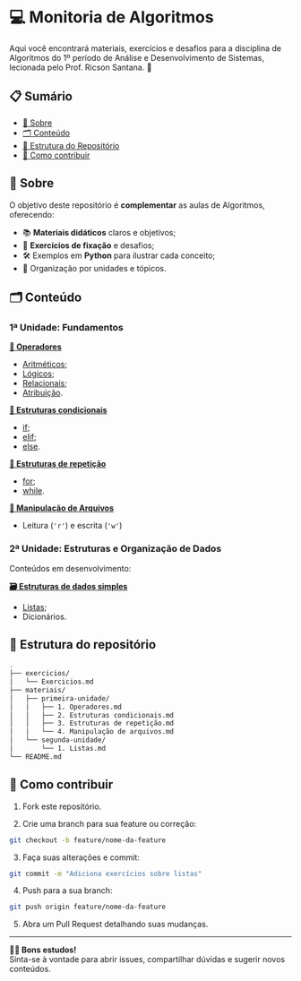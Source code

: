 # :computer: Monitoria de Algoritmos

Aqui você encontrará materiais, exercícios e desafios para a disciplina de Algoritmos do 1º período de Análise e Desenvolvimento de Sistemas, lecionada pelo Prof. Ricson Santana. 🚀


## 📋 Sumário

- [📖 Sobre](#-sobre)  
- [🗂️ Conteúdo](#-conteúdo)  
- [📁 Estrutura do Repositório](#-estrutura-do-repositório)
- [🤝 Como contribuir](#-como-contribuir)

## 📖 Sobre

O objetivo deste repositório é **complementar** as aulas de Algoritmos, oferecendo:

- 📚 **Materiais didáticos** claros e objetivos;
- 🧠 **Exercícios de fixação** e desafios;
- 🛠️ Exemplos em **Python** para ilustrar cada conceito;
- 📂 Organização por unidades e tópicos.

## 🗂️ Conteúdo

### 1ª Unidade: Fundamentos

**[🔢 Operadores](./materiais/primeira-unidade/1.%20Operadores.md)**
- [Aritméticos](./materiais/primeira-unidade/1.%20Operadores.md#operadores-aritméticos);
- [Lógicos](./materiais/primeira-unidade/1.%20Operadores.md#operadores-lógicos);
- [Relacionais](./materiais/primeira-unidade/1.%20Operadores.md#operadores-relacionais);
- [Atribuição](./materiais/primeira-unidade/1.%20Operadores.md#operadores-de-atribuição).

**[🔀 Estruturas condicionais](./materiais/primeira-unidade/2.%20Estruturas%20condicionais.md)**
- [if](./materiais/primeira-unidade/2.%20Estruturas%20condicionais.md#if);
- [elif](./materiais/primeira-unidade/2.%20Estruturas%20condicionais.md#elif);
- [else](./materiais/primeira-unidade/2.%20Estruturas%20condicionais.md#else).

**[🔄 Estruturas de repetição](./materiais/primeira-unidade/3.%20Estruturas%20de%20repetição.md)**
- [for](./materiais/primeira-unidade/3.%20Estruturas%20de%20repetição.md#for);
- [while](./materiais/primeira-unidade/3.%20Estruturas%20de%20repetição.md#while).

**[📄 Manipulação de Arquivos](./materiais/primeira-unidade/4.%20Manipulação%20de%20arquivos.md)**  
- Leitura (`'r'`) e escrita (`'w'`)

### 2ª Unidade: Estruturas e Organização de Dados

Conteúdos em desenvolvimento:

**[🗃️ Estruturas de dados simples](./materiais/segunda-unidade/)**
- [Listas](./materiais/segunda-unidade/1.%20Listas.md);
- Dicionários.

## 📁 Estrutura do repositório

```bash
.
├── exercicios/
│   └── Exercicios.md
├── materiais/
│   ├── primeira-unidade/
│   │   ├── 1. Operadores.md
│   │   ├── 2. Estruturas condicionais.md
│   │   ├── 3. Estruturas de repetição.md
│   │   └── 4. Manipulação de arquivos.md
│   └── segunda-unidade/
│       └── 1. Listas.md
└── README.md
```

## 🤝 Como contribuir

1. Fork este repositório.

2. Crie uma branch para sua feature ou correção:

```bash
git checkout -b feature/nome-da-feature
```

3. Faça suas alterações e commit:

```bash
git commit -m "Adiciona exercícios sobre listas"
```

4. Push para a sua branch:

```bash
git push origin feature/nome-da-feature
```

5. Abra um Pull Request detalhando suas mudanças.

---

**:student: Bons estudos!** <br>
Sinta-se à vontade para abrir issues, compartilhar dúvidas e sugerir novos conteúdos.
